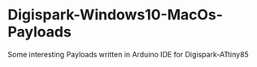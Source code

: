 # Digispark-Windows10-MacOs-Payloads
Some interesting Payloads written in Arduino IDE for Digispark-ATtiny85
